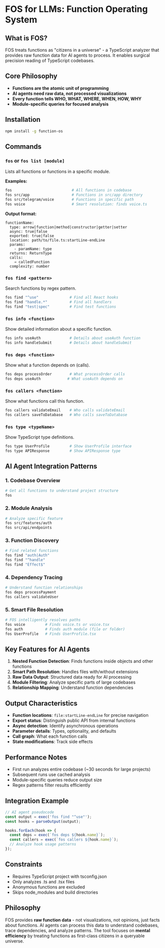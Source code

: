 # FOS for LLMs: Function Operating System

## What is FOS?

FOS treats functions as "citizens in a universe" - a TypeScript analyzer that provides raw function data for AI agents to process. It enables surgical precision reading of TypeScript codebases.

## Core Philosophy

- **Functions are the atomic unit of programming**
- **AI agents need raw data, not processed visualizations**
- **Every function tells WHO, WHAT, WHERE, WHEN, HOW, WHY**
- **Module-specific queries for focused analysis**

## Installation

```bash
npm install -g function-os
```

## Commands

### `fos` or `fos list [module]`
Lists all functions or functions in a specific module.

**Examples:**
```bash
fos                           # All functions in codebase
fos src/app                   # Functions in src/app directory
fos src/telegram/voice        # Functions in specific path
fos voice                     # Smart resolution: finds voice.ts
```

**Output format:**
```
functionName:
  type: arrow|function|method|constructor|getter|setter
  async: true|false
  exported: true|false
  location: path/to/file.ts:startLine-endLine
  params:
    - paramName: type
  returns: ReturnType
  calls:
    → calledFunction
  complexity: number
```

### `fos find <pattern>`
Search functions by regex pattern.

```bash
fos find "^use"              # Find all React hooks
fos find "handle.*"          # Find all handlers
fos find "test|spec"         # Find test functions
```

### `fos info <function>`
Show detailed information about a specific function.

```bash
fos info useAuth             # Details about useAuth function
fos info handleSubmit        # Details about handleSubmit
```

### `fos deps <function>`
Show what a function depends on (calls).

```bash
fos deps processOrder        # What processOrder calls
fos deps useAuth            # What useAuth depends on
```

### `fos callers <function>`
Show what functions call this function.

```bash
fos callers validateEmail    # Who calls validateEmail
fos callers saveToDatabase   # Who calls saveToDatabase
```

### `fos type <typeName>`
Show TypeScript type definitions.

```bash
fos type UserProfile         # Show UserProfile interface
fos type APIResponse         # Show APIResponse type
```

## AI Agent Integration Patterns

### 1. Codebase Overview
```bash
# Get all functions to understand project structure
fos
```

### 2. Module Analysis
```bash
# Analyze specific feature
fos src/features/auth
fos src/api/endpoints
```

### 3. Function Discovery
```bash
# Find related functions
fos find "auth|Auth"
fos find "^handle"
fos find "Effect$"
```

### 4. Dependency Tracing
```bash
# Understand function relationships
fos deps processPayment
fos callers validateUser
```

### 5. Smart File Resolution
```bash
# FOS intelligently resolves paths
fos voice         # Finds voice.ts or voice.tsx
fos auth          # Finds auth module (file or folder)
fos UserProfile   # Finds UserProfile.tsx
```

## Key Features for AI Agents

1. **Nested Function Detection**: Finds functions inside objects and other functions
2. **Smart Path Resolution**: Handles files with/without extensions
3. **Raw Data Output**: Structured data ready for AI processing
4. **Module Filtering**: Analyze specific parts of large codebases
5. **Relationship Mapping**: Understand function dependencies

## Output Characteristics

- **Function locations**: `file:startLine-endLine` for precise navigation
- **Export status**: Distinguish public API from internal functions
- **Async detection**: Identify asynchronous operations
- **Parameter details**: Types, optionality, and defaults
- **Call graph**: What each function calls
- **State modifications**: Track side effects

## Performance Notes

- First run analyzes entire codebase (~30 seconds for large projects)
- Subsequent runs use cached analysis
- Module-specific queries reduce output size
- Regex patterns filter results efficiently

## Integration Example

```javascript
// AI agent pseudocode
const output = exec('fos find "^use"');
const hooks = parseOutput(output);

hooks.forEach(hook => {
  const deps = exec(`fos deps ${hook.name}`);
  const callers = exec(`fos callers ${hook.name}`);
  // Analyze hook usage patterns
});
```

## Constraints

- Requires TypeScript project with tsconfig.json
- Only analyzes .ts and .tsx files
- Anonymous functions are excluded
- Skips node_modules and build directories

## Philosophy

FOS provides **raw function data** - not visualizations, not opinions, just facts about functions. AI agents can process this data to understand codebases, trace dependencies, and analyze patterns. The tool focuses on **mental efficiency** by treating functions as first-class citizens in a queryable universe.
